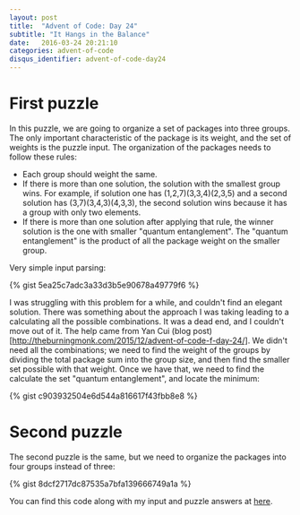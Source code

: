 ```yaml
---
layout: post
title:  "Advent of Code: Day 24"
subtitle: "It Hangs in the Balance"
date:   2016-03-24 20:21:10
categories: advent-of-code
disqus_identifier: advent-of-code-day24
---
```

# First puzzle 
In this puzzle, we are going to organize a set of packages into three groups. The only important characteristic of the package is its weight, and the set of weights is the puzzle input. The organization of the packages needs to follow these rules:

- Each group should weight the same.
- If there is more than one solution, the solution with the smallest group wins. For example, if solution one has (1,2,7)(3,3,4)(2,3,5) and a second solution has (3,7)(3,4,3)(4,3,3), the second solution wins because it has a group with only two elements.
- If there is more than one solution after applying that rule, the winner solution is the one with smaller "quantum entanglement". The "quantum entanglement" is the product of all the package weight on the smaller group.

Very simple input parsing:

{% gist 5ea25c7adc3a33d3b5e90678a49779f6 %}

I was struggling with this problem for a while, and couldn't find an elegant solution. There was something about the approach I was taking leading to a calculating all the possible combinations. It was a dead end, and I couldn't move out of it. The help came from Yan Cui (blog post)[http://theburningmonk.com/2015/12/advent-of-code-f-day-24/]. We didn't need all the combinations; we need to find the weight of the groups by dividing the total package sum into the group size, and then find the smaller set possible with that weight. Once we have that, we need to find the calculate the set "quantum entanglement", and locate the minimum:

{% gist c903932504e6d544a816617f43fbb8e8 %}

# Second puzzle
The second puzzle is the same, but we need to organize the packages into four groups instead of three:

{% gist 8dcf2717dc87535a7bfa139666749a1a %}

You can find this code along with my input and puzzle answers at [here](https://github.com/darienmt/advent-of-code/blob/master/scala/src/main/scala/Day24.sc).